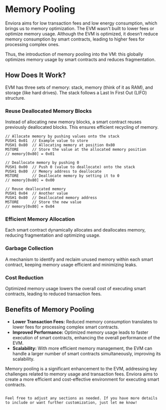 # Memory Pooling

Enviora aims for low transaction fees and low energy consumption, which brings us to memory optimization. The EVM wasn't built to lower fees or optimize memory usage. Although the EVM is optimized, it doesn’t reduce memory consumption by smart contracts, leading to higher fees for processing complex ones.

Thus, the introduction of memory pooling into the VM: this globally optimizes memory usage by smart contracts and reduces fragmentation.

## How Does It Work?

EVM has three sets of memory: stack, memory (think of it as RAM), and storage (like hard drives). The stack follows a Last In First Out (LIFO) structure.

### Reuse Deallocated Memory Blocks

Instead of allocating new memory blocks, a smart contract reuses previously deallocated blocks. This ensures efficient recycling of memory.

```
// Allocate memory by pushing values onto the stack
PUSH1 0x01  // Example value to store
PUSH1 0x80  // Allocating memory at position 0x80
MSTORE      // Store the value at the allocated memory position
// memory[0x80] = 0x01

// Deallocate memory by pushing 0
PUSH1 0x00  // Push 0 (value to deallocate) onto the stack
PUSH1 0x80  // Memory address to deallocate
MSTORE      // Deallocate memory by setting it to 0
// memory[0x80] = 0x00

// Reuse deallocated memory
PUSH1 0x04  // Another value
PUSH1 0x80  // Deallocated memory address 
MSTORE      // Store the new value
// memory[0x80] = 0x04
```

### Efficient Memory Allocation

Each smart contract dynamically allocates and deallocates memory, reducing fragmentation and optimizing usage.

### Garbage Collection

A mechanism to identify and reclaim unused memory within each smart contract, keeping memory usage efficient and minimizing leaks.

### Cost Reduction

Optimized memory usage lowers the overall cost of executing smart contracts, leading to reduced transaction fees.

## Benefits of Memory Pooling

- **Lower Transaction Fees:** Reduced memory consumption translates to lower fees for processing complex smart contracts.
- **Improved Performance:** Optimized memory usage leads to faster execution of smart contracts, enhancing the overall performance of the EVM.
- **Scalability:** With more efficient memory management, the EVM can handle a larger number of smart contracts simultaneously, improving its scalability.

Memory pooling is a significant enhancement to the EVM, addressing key challenges related to memory usage and transaction fees. Enviora aims to create a more efficient and cost-effective environment for executing smart contracts.
```

Feel free to adjust any sections as needed. If you have more details to include or want further customization, just let me know!
